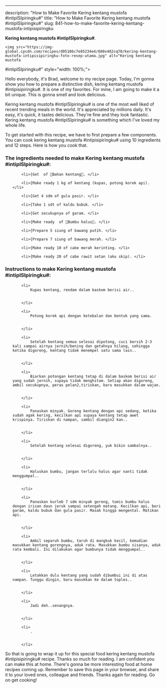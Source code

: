 ---
description: "How to Make Favorite Kering kentang mustofa #intipISIpiringku#"
title: "How to Make Favorite Kering kentang mustofa #intipISIpiringku#"
slug: 841-how-to-make-favorite-kering-kentang-mustofa-intipisipiringku

<p>
	<strong>Kering kentang mustofa
#intipISIpiringku#</strong>. 
	
</p>
<p>
	
	<img src="https://img-global.cpcdn.com/recipes/d05106c7e85234e4/680x482cq70/kering-kentang-mustofa-intipisipiringku-foto-resep-utama.jpg" alt="Kering kentang mustofa
#intipISIpiringku#" style="width: 100%;">
	
	
</p>
<p>
	Hello everybody, it's Brad, welcome to my recipe page. Today, I'm gonna show you how to prepare a distinctive dish, kering kentang mustofa
#intipisipiringku#. It is one of my favorites. For mine, I am going to make it a bit unique. This is gonna smell and look delicious.
</p>
	
<p>
	
</p>
<p>
	Kering kentang mustofa
#intipISIpiringku# is one of the most well liked of recent trending meals in the world. It's appreciated by millions daily. It's easy, it's quick, it tastes delicious. They're fine and they look fantastic. Kering kentang mustofa
#intipISIpiringku# is something which I've loved my whole life.
</p>

<p>
To get started with this recipe, we have to first prepare a few components. You can cook kering kentang mustofa
#intipisipiringku# using 10 ingredients and 12 steps. Here is how you cook that.
</p>

<h3>The ingredients needed to make Kering kentang mustofa
#intipISIpiringku#:</h3>

<ol>
	
		<li>{Get  of 🍟Bahan kentang🍟. </li>
	
		<li>{Make ready 1 kg of kentang (kupas, potong korek api). </li>
	
		<li>{Get 4 sdm of gula pasir. </li>
	
		<li>{Take 1 sdt of kaldu bubuk. </li>
	
		<li>{Get secukupnya of garam. </li>
	
		<li>{Make ready  of 🍟Bumbu halus🍟. </li>
	
		<li>{Prepare 5 siung of bawang putih. </li>
	
		<li>{Prepare 7 siung of bawang merah. </li>
	
		<li>{Make ready 10 of cabe merah kerinting. </li>
	
		<li>{Make ready 20 of cabe rawit setan (aku skip). </li>
	
</ol>
<p>
	
</p>

<h3>Instructions to make Kering kentang mustofa
#intipISIpiringku#:</h3>

<ol>
	
		<li>
			Kupas kentang, rendam dalam baskom berisi air..
			
			
		</li>
	
		<li>
			Potong korek api dengan ketebalan dan bentuk yang sama.
			
			
		</li>
	
		<li>
			Setelah kentang semua selesai dipotong, cuci bersih 2-3 kali sampai airnya jernih/bening dan getahnya hilang, sehingga ketika digoreng, kentang tidak menempel satu sama lain..
			
			
		</li>
	
		<li>
			Biarkan potongan kentang tetap di dalam baskom berisi air yang sudah jernih, supaya tidak menghitam. Setiap akan digoreng, ambil secukupnya, peras pelan2,tiriskan, baru masukkan dalam wajan.
			
			
		</li>
	
		<li>
			Panaskan minyak. Goreng kentang dengan api sedang, ketika sudah agak kering, kecilkan api supaya kentang tetap awet krispinya. Tiriskan di nampan, sambil diangin2 kan..
			
			
		</li>
	
		<li>
			Setelah kentang selesai digoreng, yuk bikin sambalnya..
			
			
		</li>
	
		<li>
			Haluskan bumbu, jangan terlalu halus agar nanti tidak menggumpal..
			
			
		</li>
	
		<li>
			Panaskan kurleb 7 sdm minyak goreng, tumis bumbu halus dengan irisan daun jeruk sampai setengah matang. Kecilkan api, beri garam, kaldu bubuk dan gula pasir. Masak hingga mengental. Matikan api.
			
			
		</li>
	
		<li>
			Ambil separuh bumbu, taruh di mangkuk kecil, kemudian masukkan kentang gorengnya, aduk rata. Masukkan bumbu sisanya, aduk rata kembali. Ini dilakukan agar bumbunya tidak menggumpal..
			
			
		</li>
	
		<li>
			Letakkan dulu kentang yang sudah dibumbui ini di atas nampan. Tunggu dingin, baru masukkan ke dalam toples..
			
			
		</li>
	
		<li>
			Jadi deh..senangnya.
			
			
		</li>
	
		<li>
			.
			
			
		</li>
	
</ol>

<p>
	
</p>

<p>
	So that is going to wrap it up for this special food kering kentang mustofa
#intipisipiringku# recipe. Thanks so much for reading. I am confident you can make this at home. There's gonna be more interesting food at home recipes coming up. Remember to save this page in your browser, and share it to your loved ones, colleague and friends. Thanks again for reading. Go on get cooking!
</p>
